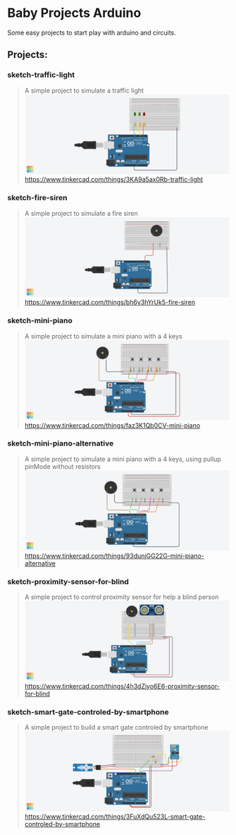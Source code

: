 # Baby Projects Arduino

Some easy projects to start play with arduino and circuits.

## Projects:

### sketch-traffic-light
>A simple project to simulate a traffic light
![Circuit for traffic light](sketch-circuit-images/traffic-light.png)
https://www.tinkercad.com/things/3KA9a5ax0Rb-traffic-light

### sketch-fire-siren
>A simple project to simulate a fire siren
![Circuit for fire siren](sketch-circuit-images/fire-siren.png)
https://www.tinkercad.com/things/bh6y3hYrUk5-fire-siren

### sketch-mini-piano
>A simple project to simulate a mini piano with a 4 keys
![Circuit for mini piano](sketch-circuit-images/mini-piano.png)
https://www.tinkercad.com/things/faz3K1Qb0CV-mini-piano

### sketch-mini-piano-alternative
>A simple project to simulate a mini piano with a 4 keys, using pullup pinMode without resistors
![Circuit for mini piano alternative](sketch-circuit-images/mini-piano-alternative.png)
https://www.tinkercad.com/things/93dunjGG22G-mini-piano-alternative

### sketch-proximity-sensor-for-blind
>A simple project to control proximity sensor for help a blind person
![Circuit for proximity sensor for blind](sketch-circuit-images/proximity-sensor-for-blind.png)
https://www.tinkercad.com/things/4h3dZjyo6E6-proximity-sensor-for-blind

### sketch-smart-gate-controled-by-smartphone
>A simple project to build a smart gate controled by smartphone
![Circuit for smart gate controled by smartphone](sketch-circuit-images/smart-gate-controled-by-smartphone.png)
https://www.tinkercad.com/things/3FuXdQu523L-smart-gate-controled-by-smartphone